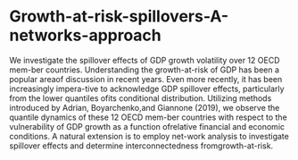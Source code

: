 # Growth-at-risk-spillovers-A-networks-approach
We investigate the spillover effects of GDP growth volatility over 12 OECD mem-ber countries.  Understanding the growth-at-risk of GDP has been a popular areaof discussion in recent years.  Even more recently, it has been increasingly impera-tive to acknowledge GDP spillover effects, particularly from the lower quantiles ofits conditional distribution.  Utilizing methods introduced by Adrian, Boyarchenko,and Giannone (2019), we observe the quantile dynamics of these 12 OECD mem-ber  countries  with  respect  to  the  vulnerability  of  GDP  growth  as  a  function  ofrelative financial and economic conditions.  A natural extension is to employ net-work analysis to investigate spillover effects and determine interconnectedness fromgrowth-at-risk. 

